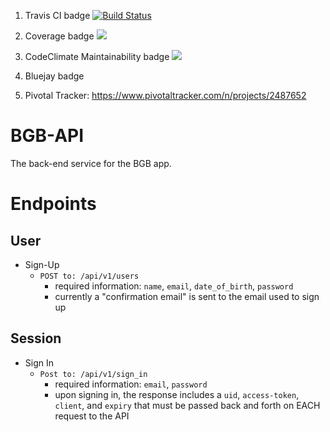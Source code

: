 1) Travis CI badge [![Build Status](https://travis-ci.com/jkiyasu/BGB-API.svg?branch=master)](https://travis-ci.com/jkiyasu/BGB-API)
2) Coverage badge <a href="https://codeclimate.com/github/jkiyasu/BGB-API/test_coverage"><img src="https://api.codeclimate.com/v1/badges/8293d6d409c621772253/test_coverage" /></a>
3) CodeClimate Maintainability badge <a href="https://codeclimate.com/github/jkiyasu/BGB-API/maintainability"><img 
src="https://api.codeclimate.com/v1/badges/8293d6d409c621772253/maintainability" /></a>

5) Bluejay badge
6) Pivotal Tracker: https://www.pivotaltracker.com/n/projects/2487652

# BGB-API
The back-end service for the BGB app.


# Endpoints

## User

- Sign-Up
  - `POST to: /api/v1/users`
    - required information: `name`, `email`, `date_of_birth`, `password`
    - currently a "confirmation email" is sent to the email used to sign up


## Session
- Sign In
  - `Post to: /api/v1/sign_in`
    - required information: `email`, `password`
    - upon signing in, the response includes a `uid`, `access-token`, `client`, and `expiry` that must be passed back and forth on EACH request to the API
